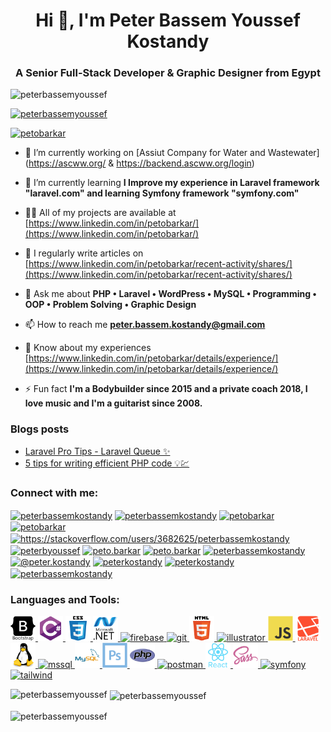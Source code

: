 <h1 align="center">Hi 👋, I'm Peter Bassem Youssef Kostandy</h1>
<h3 align="center">A Senior Full-Stack Developer & Graphic Designer from Egypt</h3>

<p align="left"> <img src="https://komarev.com/ghpvc/?username=peterbassemyoussef&label=Profile%20views&color=0e75b6&style=flat" alt="peterbassemyoussef" /> </p>

<p align="left"> <a href="https://github.com/ryo-ma/github-profile-trophy"><img src="https://github-profile-trophy.vercel.app/?username=peterbassemyoussef" alt="peterbassemyoussef" /></a> </p>

<p align="left"> <a href="https://twitter.com/petobarkar" target="blank"><img src="https://img.shields.io/twitter/follow/petobarkar?logo=twitter&style=for-the-badge" alt="petobarkar" /></a> </p>

- 🔭 I’m currently working on [Assiut Company for Water and Wastewater](https://ascww.org/ & https://backend.ascww.org/login)

- 🌱 I’m currently learning **I Improve my experience in Laravel framework "laravel.com" and learning Symfony framework "symfony.com"**

- 👨‍💻 All of my projects are available at [https://www.linkedin.com/in/petobarkar/](https://www.linkedin.com/in/petobarkar/)

- 📝 I regularly write articles on [https://www.linkedin.com/in/petobarkar/recent-activity/shares/](https://www.linkedin.com/in/petobarkar/recent-activity/shares/)

- 💬 Ask me about **PHP • Laravel • WordPress • MySQL • Programming • OOP • Problem Solving • Graphic Design**

- 📫 How to reach me **peter.bassem.kostandy@gmail.com**

- 📄 Know about my experiences [https://www.linkedin.com/in/petobarkar/details/experience/](https://www.linkedin.com/in/petobarkar/details/experience/)

- ⚡ Fun fact **I'm a Bodybuilder since 2015 and a private coach 2018, I love music and I'm a guitarist since 2008.**

### Blogs posts
<!-- BLOG-POST-LIST:START -->
- [Laravel Pro Tips - Laravel Queue ✨](https://dev.to/peterbassemkostandy/laravel-pro-tips-laravel-queue-2bcp)
- [5 tips for writing efficient PHP code 💡💹](https://dev.to/peterbassemkostandy/5-tips-for-writing-efficient-php-code-1edi)
<!-- BLOG-POST-LIST:END -->

<h3 align="left">Connect with me:</h3>
<p align="left">
<a href="https://codepen.io/peterbassemkostandy" target="blank"><img align="center" src="https://raw.githubusercontent.com/rahuldkjain/github-profile-readme-generator/master/src/images/icons/Social/codepen.svg" alt="peterbassemkostandy" height="30" width="40" /></a>
<a href="https://dev.to/peterbassemkostandy" target="blank"><img align="center" src="https://raw.githubusercontent.com/rahuldkjain/github-profile-readme-generator/master/src/images/icons/Social/devto.svg" alt="peterbassemkostandy" height="30" width="40" /></a>
<a href="https://twitter.com/petobarkar" target="blank"><img align="center" src="https://raw.githubusercontent.com/rahuldkjain/github-profile-readme-generator/master/src/images/icons/Social/twitter.svg" alt="petobarkar" height="30" width="40" /></a>
<a href="https://linkedin.com/in/petobarkar" target="blank"><img align="center" src="https://raw.githubusercontent.com/rahuldkjain/github-profile-readme-generator/master/src/images/icons/Social/linked-in-alt.svg" alt="petobarkar" height="30" width="40" /></a>
<a href="https://stackoverflow.com/users/https://stackoverflow.com/users/3682625/peterbassemkostandy" target="blank"><img align="center" src="https://raw.githubusercontent.com/rahuldkjain/github-profile-readme-generator/master/src/images/icons/Social/stack-overflow.svg" alt="https://stackoverflow.com/users/3682625/peterbassemkostandy" height="30" width="40" /></a>
<a href="https://kaggle.com/peterbyoussef" target="blank"><img align="center" src="https://raw.githubusercontent.com/rahuldkjain/github-profile-readme-generator/master/src/images/icons/Social/kaggle.svg" alt="peterbyoussef" height="30" width="40" /></a>
<a href="https://fb.com/peto.barkar" target="blank"><img align="center" src="https://raw.githubusercontent.com/rahuldkjain/github-profile-readme-generator/master/src/images/icons/Social/facebook.svg" alt="peto.barkar" height="30" width="40" /></a>
<a href="https://instagram.com/peto.barkar" target="blank"><img align="center" src="https://raw.githubusercontent.com/rahuldkjain/github-profile-readme-generator/master/src/images/icons/Social/instagram.svg" alt="peto.barkar" height="30" width="40" /></a>
<a href="https://www.behance.net/peterbassemkostandy" target="blank"><img align="center" src="https://raw.githubusercontent.com/rahuldkjain/github-profile-readme-generator/master/src/images/icons/Social/behance.svg" alt="peterbassemkostandy" height="30" width="40" /></a>
<a href="https://www.youtube.com/@peter.kostandy" target="blank"><img align="center" src="https://raw.githubusercontent.com/rahuldkjain/github-profile-readme-generator/master/src/images/icons/Social/youtube.svg" alt="@peter.kostandy" height="30" width="40" /></a>
<a href="https://www.codechef.com/users/peterkostandy" target="blank"><img align="center" src="https://cdn.jsdelivr.net/npm/simple-icons@3.1.0/icons/codechef.svg" alt="peterkostandy" height="30" width="40" /></a>
<a href="https://www.hackerrank.com/peterkostandy" target="blank"><img align="center" src="https://raw.githubusercontent.com/rahuldkjain/github-profile-readme-generator/master/src/images/icons/Social/hackerrank.svg" alt="peterkostandy" height="30" width="40" /></a>
<a href="https://codeforces.com/profile/peterbassemkostandy" target="blank"><img align="center" src="https://raw.githubusercontent.com/rahuldkjain/github-profile-readme-generator/master/src/images/icons/Social/codeforces.svg" alt="peterbassemkostandy" height="30" width="40" /></a>
</p>

<h3 align="left">Languages and Tools:</h3>
<p align="left"> <a href="https://getbootstrap.com" target="_blank" rel="noreferrer"> <img src="https://raw.githubusercontent.com/devicons/devicon/master/icons/bootstrap/bootstrap-plain-wordmark.svg" alt="bootstrap" width="40" height="40"/> </a> <a href="https://www.w3schools.com/cs/" target="_blank" rel="noreferrer"> <img src="https://raw.githubusercontent.com/devicons/devicon/master/icons/csharp/csharp-original.svg" alt="csharp" width="40" height="40"/> </a> <a href="https://www.w3schools.com/css/" target="_blank" rel="noreferrer"> <img src="https://raw.githubusercontent.com/devicons/devicon/master/icons/css3/css3-original-wordmark.svg" alt="css3" width="40" height="40"/> </a> <a href="https://dotnet.microsoft.com/" target="_blank" rel="noreferrer"> <img src="https://raw.githubusercontent.com/devicons/devicon/master/icons/dot-net/dot-net-original-wordmark.svg" alt="dotnet" width="40" height="40"/> </a> <a href="https://firebase.google.com/" target="_blank" rel="noreferrer"> <img src="https://www.vectorlogo.zone/logos/firebase/firebase-icon.svg" alt="firebase" width="40" height="40"/> </a> <a href="https://git-scm.com/" target="_blank" rel="noreferrer"> <img src="https://www.vectorlogo.zone/logos/git-scm/git-scm-icon.svg" alt="git" width="40" height="40"/> </a> <a href="https://www.w3.org/html/" target="_blank" rel="noreferrer"> <img src="https://raw.githubusercontent.com/devicons/devicon/master/icons/html5/html5-original-wordmark.svg" alt="html5" width="40" height="40"/> </a> <a href="https://www.adobe.com/in/products/illustrator.html" target="_blank" rel="noreferrer"> <img src="https://www.vectorlogo.zone/logos/adobe_illustrator/adobe_illustrator-icon.svg" alt="illustrator" width="40" height="40"/> </a> <a href="https://developer.mozilla.org/en-US/docs/Web/JavaScript" target="_blank" rel="noreferrer"> <img src="https://raw.githubusercontent.com/devicons/devicon/master/icons/javascript/javascript-original.svg" alt="javascript" width="40" height="40"/> </a> <a href="https://laravel.com/" target="_blank" rel="noreferrer"> <img src="https://raw.githubusercontent.com/devicons/devicon/master/icons/laravel/laravel-plain-wordmark.svg" alt="laravel" width="40" height="40"/> </a> <a href="https://www.linux.org/" target="_blank" rel="noreferrer"> <img src="https://raw.githubusercontent.com/devicons/devicon/master/icons/linux/linux-original.svg" alt="linux" width="40" height="40"/> </a> <a href="https://www.microsoft.com/en-us/sql-server" target="_blank" rel="noreferrer"> <img src="https://www.svgrepo.com/show/303229/microsoft-sql-server-logo.svg" alt="mssql" width="40" height="40"/> </a> <a href="https://www.mysql.com/" target="_blank" rel="noreferrer"> <img src="https://raw.githubusercontent.com/devicons/devicon/master/icons/mysql/mysql-original-wordmark.svg" alt="mysql" width="40" height="40"/> </a> <a href="https://www.photoshop.com/en" target="_blank" rel="noreferrer"> <img src="https://raw.githubusercontent.com/devicons/devicon/master/icons/photoshop/photoshop-line.svg" alt="photoshop" width="40" height="40"/> </a> <a href="https://www.php.net" target="_blank" rel="noreferrer"> <img src="https://raw.githubusercontent.com/devicons/devicon/master/icons/php/php-original.svg" alt="php" width="40" height="40"/> </a> <a href="https://postman.com" target="_blank" rel="noreferrer"> <img src="https://www.vectorlogo.zone/logos/getpostman/getpostman-icon.svg" alt="postman" width="40" height="40"/> </a> <a href="https://reactjs.org/" target="_blank" rel="noreferrer"> <img src="https://raw.githubusercontent.com/devicons/devicon/master/icons/react/react-original-wordmark.svg" alt="react" width="40" height="40"/> </a> <a href="https://sass-lang.com" target="_blank" rel="noreferrer"> <img src="https://raw.githubusercontent.com/devicons/devicon/master/icons/sass/sass-original.svg" alt="sass" width="40" height="40"/> </a> <a href="https://symfony.com" target="_blank" rel="noreferrer"> <img src="https://symfony.com/logos/symfony_black_03.svg" alt="symfony" width="40" height="40"/> </a> <a href="https://tailwindcss.com/" target="_blank" rel="noreferrer"> <img src="https://www.vectorlogo.zone/logos/tailwindcss/tailwindcss-icon.svg" alt="tailwind" width="40" height="40"/> </a> </p>

<p><img align="left" src="https://github-readme-stats.vercel.app/api/top-langs?username=peterbassemyoussef&show_icons=true&locale=en&layout=compact" alt="peterbassemyoussef" /></p>

<p>&nbsp;<img align="center" src="https://github-readme-stats.vercel.app/api?username=peterbassemyoussef&show_icons=true&locale=en" alt="peterbassemyoussef" /></p>

<p><img align="center" src="https://github-readme-streak-stats.herokuapp.com/?user=peterbassemyoussef&" alt="peterbassemyoussef" /></p>

